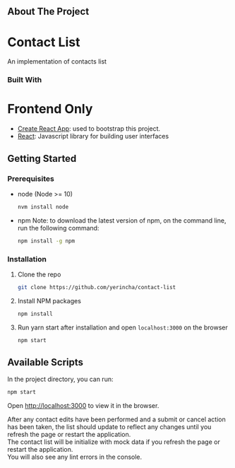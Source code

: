 
<!-- ABOUT THE PROJECT -->
## About The Project

# Contact List

An implementation of contacts list

### Built With

# Frontend Only
* [Create React App](https://github.com/facebook/create-react-app): used to bootstrap this project.
* [React](https://reactjs.org/): Javascript library for building user interfaces 

## Getting Started

### Prerequisites

* node (Node >= 10)
  ```sh
  nvm install node
  ```
  
* npm 
  Note: to download the latest version of npm, on the command line, run the following command:
  ```sh
  npm install -g npm
  ```

### Installation

1. Clone the repo
   ```sh
   git clone https://github.com/yerincha/contact-list
   ```
2. Install NPM packages
   ```sh
   npm install
   ```
3. Run yarn start after installation and open `localhost:3000` on the browser
   ```sh
   npm start
   ```

## Available Scripts

In the project directory, you can run:

```sh
npm start
```

Open [http://localhost:3000](http://localhost:3000) to view it in the browser.

After any contact edits have been performed and a submit or cancel action has been taken, the list should update to reflect any changes until you refresh the page or restart the application.<br />
The contact list will be initialize with mock data if you refresh the page or restart the application.<br />
You will also see any lint errors in the console.
